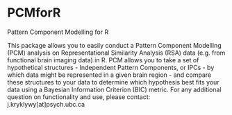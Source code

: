 # PCMforR
Pattern Component Modelling for R

This package allows you to easily conduct a Pattern
Component Modelling (PCM) analysis on Representational Similarity
Analysis (RSA) data (e.g. from functional brain imaging data) in
R. PCM allows you to take a set of hypothetical structures - Independent
Pattern Components, or IPCs - by which data might be represented in a given
brain region - and compare these structures to your data to determine which
hypothesis best fits your data using a Bayesian Information Criterion (BIC)
metric. For any additional question on functionality and use, 
please contact: j.kryklywy[at]psych.ubc.ca

